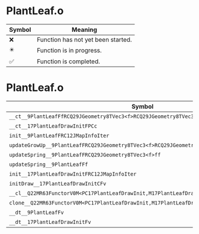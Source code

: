 # PlantLeaf.o
| Symbol | Meaning 
| ------------- | ------------- 
| :x: | Function has not yet been started. 
| :eight_pointed_black_star: | Function is in progress. 
| :white_check_mark: | Function is completed. 


# PlantLeaf.o
| Symbol | Decompiled? |
| ------------- | ------------- |
| `__ct__9PlantLeafFfRCQ29JGeometry8TVec3<f>RCQ29JGeometry8TVec3<f>f` | :x: |
| `__ct__17PlantLeafDrawInitFPCc` | :x: |
| `init__9PlantLeafFRC12JMapInfoIter` | :x: |
| `updateGrowUp__9PlantLeafFRCQ29JGeometry8TVec3<f>RCQ29JGeometry8TVec3<f>ff` | :x: |
| `updateSpring__9PlantLeafFRCQ29JGeometry8TVec3<f>ff` | :x: |
| `updateSpring__9PlantLeafFf` | :x: |
| `init__17PlantLeafDrawInitFRC12JMapInfoIter` | :x: |
| `initDraw__17PlantLeafDrawInitCFv` | :x: |
| `__cl__Q22MR63FunctorV0M<PC17PlantLeafDrawInit,M17PlantLeafDrawInitFPCvPCv_v>CFv` | :x: |
| `clone__Q22MR63FunctorV0M<PC17PlantLeafDrawInit,M17PlantLeafDrawInitFPCvPCv_v>CFP7JKRHeap` | :x: |
| `__dt__9PlantLeafFv` | :x: |
| `__dt__17PlantLeafDrawInitFv` | :x: |
